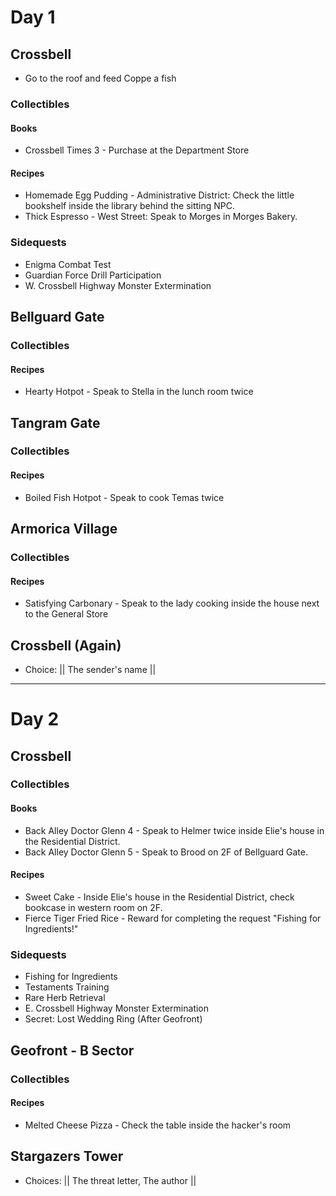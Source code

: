 # Day 1
## Crossbell
- Go to the roof and feed Coppe a fish
### Collectibles
#### Books
- Crossbell Times 3 - Purchase at the Department Store 
#### Recipes
- Homemade Egg Pudding - Administrative District: Check the little bookshelf inside the library behind the sitting NPC.
- Thick Espresso - West Street: Speak to Morges in Morges Bakery.
### Sidequests
- Enigma Combat Test
- Guardian Force Drill Participation
- W. Crossbell Highway Monster Extermination
## Bellguard Gate
### Collectibles
#### Recipes
- Hearty Hotpot - Speak to Stella in the lunch room twice
## Tangram Gate
### Collectibles
#### Recipes
- Boiled Fish Hotpot - Speak to cook Temas twice
## Armorica Village
### Collectibles
#### Recipes
- Satisfying Carbonary - Speak to the lady cooking inside the house next to the General Store
## Crossbell (Again)
- Choice: || The sender's name ||
------------------------------------------------
# Day 2
## Crossbell
### Collectibles
#### Books
- Back Alley Doctor Glenn 4 - Speak to Helmer twice inside Elie's house in the Residential District.
- Back Alley Doctor Glenn 5 - Speak to Brood on 2F of Bellguard Gate.
#### Recipes
- Sweet Cake - Inside Elie's house in the Residential District, check bookcase in western room on 2F.
- Fierce Tiger Fried Rice -  Reward for completing the request "Fishing for Ingredients!" 
### Sidequests
- Fishing for Ingredients
- Testaments Training
- Rare Herb Retrieval
- E. Crossbell Highway Monster Extermination
- Secret: Lost Wedding Ring (After Geofront)
## Geofront - B Sector
### Collectibles
#### Recipes
- Melted Cheese Pizza - Check the table inside the hacker's room
## Stargazers Tower
- Choices: || The threat letter, The author ||